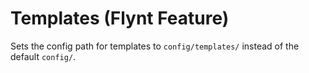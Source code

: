 # Templates (Flynt Feature)

Sets the config path for templates to `config/templates/` instead of the default `config/`.
